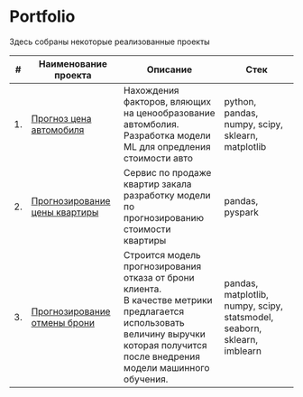 # Portfolio

Здесь собраны некоторые реализованные проекты

| #    | Наименование проекта                | Описание                                                     | Стек                                                         |
| ---- | ------------------------------------------------------------ | ------------------------------------------------------------ | ------------------------------------------------------------ |
| 1.   | [Прогноз цена автомобиля](https://github.com/BudanovNikolay/Portfolio/tree/master/car_price) | Нахождения факторов, вляющих <br/>на ценообразование автомболия. <br/> Разработка модели ML для опредления стоимости авто <br/> | python, pandas, numpy, scipy, sklearn, matplotlib       |
| 2.   | [Прогнозирование цены квартиры](https://github.com/BudanovNikolay/Portfolio/tree/master/flats_price) |Сервис по продаже квартир закала разработку модели <br/>по прогнозированию стоимости квартиры | pandas, pyspark|
| 3.   | [Прогнозирование отмены брони](https://github.com/BudanovNikolay/Portfolio/tree/master/hotel) | Строится модель прогнозирования отказа от брони клиента. <br/>В качестве метрики предлагается использовать <br/>величину выручки которая получится после внедрения <br/>модели машинного обучения. | pandas, matplotlib, numpy, scipy, statsmodel, seaborn, sklearn, imblearn|

